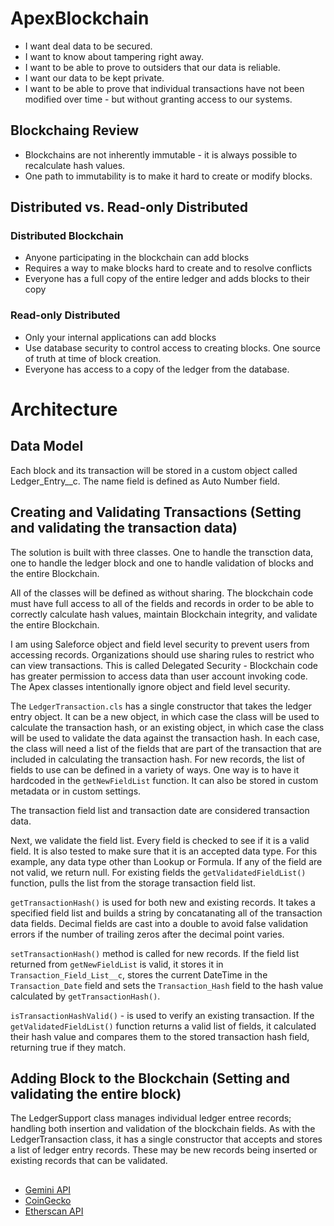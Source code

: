# ApexBlockchain
* I want deal data to be secured.
* I want to know about tampering right away.
* I want to be able to prove to outsiders that our data is reliable.
* I want our data to be kept private.
* I want to be able to prove that individual transactions have not been modified over time - but without granting access to our systems.
## Blockchaing Review
* Blockchains are not inherently immutable - it is always possible to recalculate hash values.
* One path to immutability is to make it hard to create or modify blocks.
## Distributed vs. Read-only Distributed
### Distributed Blockchain
* Anyone participating in the blockchain can add blocks
* Requires a way to make blocks hard to create and to resolve conflicts
* Everyone has a full copy of the entire ledger and adds blocks to their copy
### Read-only Distributed
* Only your internal applications can add blocks
* Use database security to control access to creating blocks.  One source of truth at time of block creation.
* Everyone has access to a copy of the ledger from the database.

# Architecture
## Data Model
Each block and its transaction will be stored in a custom object called Ledger_Entry__c.  The name field is defined as Auto Number field. 

## Creating and Validating Transactions (Setting and validating the transaction data)
The solution is built with three classes.  One to handle the transction data, one to handle the ledger block and one to handle validation of blocks and the entire Blockchain.  

All of the classes will be defined as without sharing. The blockchain code must have full access to all of the fields and records in order to be able to correctly calculate hash values, maintain Blockchain integrity, and validate the entire Blockchain.  

I am using Saleforce object and field level security to prevent users from accessing records.  Organizations should use sharing rules to restrict who can view transactions.  This is called Delegated Security - Blockchain code has greater permission to access data than user account invoking code.  The Apex classes intentionally ignore object and field level security.

The `LedgerTransaction.cls` has a single constructor that takes the ledger entry object.  It can be a new object, in which case the class will be used to calculate the transaction hash, or an existing object, in which case the class will be used to validate the data against the transaction hash.  In each case, the class will need a list of the fields that are part of the transaction that are included in calculating the transaction hash.  For new records, the list of fields to use can be defined in a variety of ways.  One way is to have it hardcoded in the `getNewFieldList` function.  It can also be stored in custom metadata or in custom settings.

The transaction field list and transaction date are considered transaction data.  

Next, we validate the field list.  Every field is checked to see if it is a valid field.  It is also tested to make sure that it is an accepted data type.  For this example, any data type other than Lookup or Formula.  If any of the field are not valid, we return null.  For existing fields the `getValidatedFieldList()` function, pulls the list from the storage transaction field list.  

`getTransactionHash()` is used for both new and existing records.  It takes a specified field list and builds a string by concatanating all of the transaction data fields.  Decimal fields are cast into a double to avoid false validation errors if the number of trailing zeros  after the decimal point varies.  

`setTransactionHash()` method is called for new records. If the field list returned from `getNewFieldList` is valid, it stores it in `Transaction_Field_List__c`, stores the current DateTime in the `Transaction_Date` field and sets the `Transaction_Hash` field to the hash value calculated by `getTransactionHash()`.

`isTransactionHashValid()` - is used to verify an existing transaction.  If the `getValidatedFieldList()` function returns a valid list of fields, it calculated their hash value and compares them to the stored transaction hash field, returning true if they match.  

## Adding Block to the Blockchain (Setting and validating the entire block)
The LedgerSupport class manages individual ledger entree records; handling both insertion and validation of the blockchain fields.  As with the LedgerTransaction class, it has a single constructor that accepts and stores a list of ledger entry records.  These may be new records being inserted or existing records that can be validated.  

##
* [Gemini API](https://docs.gemini.com/rest-api/#introduction)
* [CoinGecko](https://www.coingecko.com/en)
* [Etherscan API](https://etherscan.io/apis)
